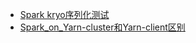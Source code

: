 * [Spark kryo序列化测试](Spark/spark使用序列化.md)
* [Spark_on_Yarn-cluster和Yarn-client区别](Spark/Spark_on_Yarn-cluster和Yarn-client区别.md)

